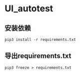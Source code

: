 # UI_autotest

## 安装依赖
```shell
pip3 install -r requirements.txt
```

## 导出requirements.txt
```shell
pip3 freeze > requirements.txt
```
